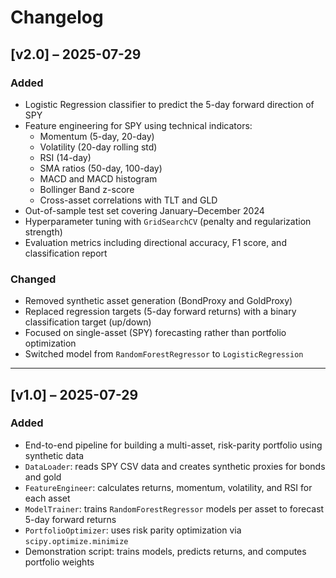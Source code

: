 # Changelog

## [v2.0] – 2025-07-29

### Added
- Logistic Regression classifier to predict the 5-day forward direction of SPY
- Feature engineering for SPY using technical indicators:
  - Momentum (5-day, 20-day)
  - Volatility (20-day rolling std)
  - RSI (14-day)
  - SMA ratios (50-day, 100-day)
  - MACD and MACD histogram
  - Bollinger Band z-score
  - Cross-asset correlations with TLT and GLD
- Out-of-sample test set covering January–December 2024
- Hyperparameter tuning with `GridSearchCV` (penalty and regularization strength)
- Evaluation metrics including directional accuracy, F1 score, and classification report

### Changed
- Removed synthetic asset generation (BondProxy and GoldProxy)
- Replaced regression targets (5-day forward returns) with a binary classification target (up/down)
- Focused on single-asset (SPY) forecasting rather than portfolio optimization
- Switched model from `RandomForestRegressor` to `LogisticRegression`

---

## [v1.0] – 2025-07-29

### Added
- End-to-end pipeline for building a multi-asset, risk-parity portfolio using synthetic data
- `DataLoader`: reads SPY CSV data and creates synthetic proxies for bonds and gold
- `FeatureEngineer`: calculates returns, momentum, volatility, and RSI for each asset
- `ModelTrainer`: trains `RandomForestRegressor` models per asset to forecast 5-day forward returns
- `PortfolioOptimizer`: uses risk parity optimization via `scipy.optimize.minimize`
- Demonstration script: trains models, predicts returns, and computes portfolio weights

